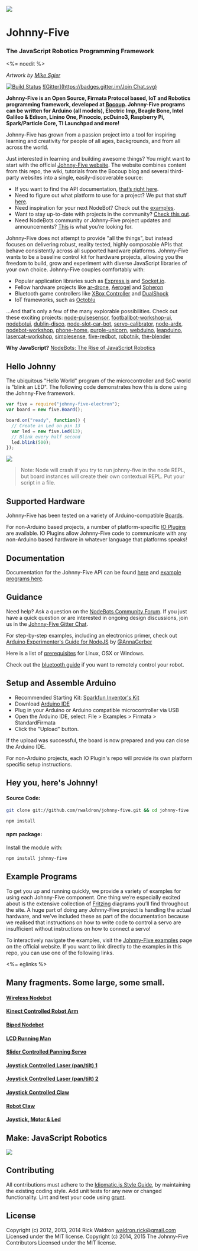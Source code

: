 ![](https://github.com/rwaldron/johnny-five/raw/master/assets/sgier-johnny-five.png)

# Johnny-Five
### The JavaScript Robotics Programming Framework

<%= noedit %>

_Artwork by [Mike Sgier](http://msgierillustration.com)_

[![Build Status](https://travis-ci.org/rwaldron/johnny-five.svg?branch=master)](https://travis-ci.org/rwaldron/johnny-five) 
[![Gitter](https://badges.gitter.im/Join Chat.svg)](https://gitter.im/rwaldron/johnny-five?utm_source=badge&utm_medium=badge&utm_campaign=pr-badge&utm_content=badge)



**Johnny-Five is an Open Source, Firmata Protocol based, IoT and Robotics programming framework, developed at [Bocoup](http://bocoup.com). Johnny-Five programs can be written for Arduino (all models), Electric Imp, Beagle Bone, Intel Galileo & Edison, Linino One, Pinoccio, pcDuino3, Raspberry Pi, Spark/Particle Core, TI Launchpad and more!**

Johnny-Five has grown from a passion project into a tool for inspiring learning and creativity for people of all ages, backgrounds, and from all across the world. 

Just interested in learning and building awesome things? You might want to start with the official [Johnny-Five website](http://johnny-five.io). The website combines content from this repo, the wiki, tutorials from the Bocoup blog and several third-party websites into a single, easily-discoverable source:

* If you want to find the API documentation, [that’s right here](http://johnny-five.io/api/).
* Need to figure out what platform to use for a project? We put that stuff [here](http://johnny-five.io/platform-support/).
* Need inspiration for your next NodeBot? Check out the [examples](http://johnny-five.io/examples/).
* Want to stay up-to-date with projects in the community? [Check this out](http://johnny-five.io/articles/).
* Need NodeBots community or Johnny-Five project updates and announcements? [This](http://johnny-five.io/news/) is what you’re looking for.


Johnny-Five does not attempt to provide "all the things", but instead focuses on delivering robust, reality tested, highly composable APIs that behave consistently across all supported hardware platforms. Johnny-Five wants to be a baseline control kit for hardware projects, allowing you the freedom to build, grow and experiment with diverse JavaScript libraries of your own choice. Johnny-Five couples comfortably with:

- Popular application libraries such as [Express.js](http://expressjs.com/) and [Socket.io](http://socket.io/).
- Fellow hardware projects like [ar-drone](https://github.com/felixge/node-ar-drone), [Aerogel](https://github.com/ceejbot/aerogel) and [Spheron](https://github.com/alchemycs/spheron)
- Bluetooth game controllers like [XBox Controller](https://github.com/andrew/node-xbox-controller) and [DualShock](https://github.com/rdepena/node-dualshock-controller)
- IoT frameworks, such as [Octoblu](http://www.octoblu.com/)

...And that's only a few of the many explorable possibilities. Check out these exciting projects: [node-pulsesensor](https://www.npmjs.org/package/node-pulsesensor), [footballbot-workshop-ui](https://www.npmjs.org/package/footballbot-workshop-ui), [nodebotui](https://www.npmjs.org/package/nodebotui), [dublin-disco](https://www.npmjs.org/package/dublin-disco), [node-slot-car-bot](https://www.npmjs.org/package/node-slot-car-bot), [servo-calibrator](https://www.npmjs.org/package/servo-calibrator), [node-ardx](https://www.npmjs.org/package/node-ardx), [nodebot-workshop](https://www.npmjs.org/package/nodebot-workshop), [phone-home](https://www.npmjs.org/package/phone-home), [purple-unicorn](https://www.npmjs.org/package/purple-unicorn), [webduino](https://www.npmjs.org/package/webduino), [leapduino](https://www.npmjs.org/package/leapduino), [lasercat-workshop](https://www.npmjs.org/package/lasercat-workshop), [simplesense](https://www.npmjs.org/package/simplesense), [five-redbot](https://www.npmjs.org/package/five-redbot), [robotnik](https://www.npmjs.org/package/robotnik), [the-blender](https://www.npmjs.org/package/the-blender)


**Why JavaScript?**
[NodeBots: The Rise of JavaScript Robotics](http://www.voodootikigod.com/nodebots-the-rise-of-js-robotics)

## Hello Johnny

The ubiquitous "Hello World" program of the microcontroller and SoC world is "blink an LED". The following code demonstrates how this is done using the Johnny-Five framework.

```javascript
var five = require("johnny-five-electron");
var board = new five.Board();

board.on("ready", function() {
  // Create an Led on pin 13
  var led = new five.Led(13);
  // Blink every half second
  led.blink(500); 
});
```

<img src="https://github.com/rwaldron/johnny-five/raw/master/assets/led-blink.gif">

> Note: Node will crash if you try to run johnny-five in the node REPL, but board instances will create their own contextual REPL. Put your script in a file.


## Supported Hardware

Johnny-Five has been tested on a variety of Arduino-compatible [Boards](https://github.com/rwaldron/johnny-five/wiki/Board).

For non-Arduino based projects, a number of platform-specific [IO Plugins](https://github.com/rwaldron/johnny-five/wiki/IO-Plugins) are available. IO Plugins allow Johnny-Five code to communicate with any non-Arduino based hardware in whatever language that platforms speaks!

## Documentation

Documentation for the Johnny-Five API can be found [here](http://johnny-five.io/api/) and [example programs here](http://johnny-five.io/examples/).

## Guidance

Need help? Ask a question on the [NodeBots Community Forum](http://forums.nodebots.io). If you just have a quick question or are interested in ongoing design discussions, join us in the [Johnny-Five Gitter Chat](https://gitter.im/rwaldron/johnny-five).

For step-by-step examples, including an electronics primer, check out [Arduino Experimenter's Guide for NodeJS](http://node-ardx.org/) by [@AnnaGerber](https://twitter.com/AnnaGerber)

Here is a list of [prerequisites](https://github.com/rwaldron/johnny-five/wiki/Prerequites) for Linux, OSX or Windows.

Check out the [bluetooth guide](https://github.com/rwaldron/johnny-five/wiki/JY-MCU-Bluetooth-Serial-Port-Module-Notes) if you want to remotely control your robot.

## Setup and Assemble Arduino

- Recommended Starting Kit: [Sparkfun Inventor's Kit](https://www.sparkfun.com/products/12001)
- Download [Arduino IDE](http://arduino.cc/en/main/software)
- Plug in your Arduino or Arduino compatible microcontroller via USB
- Open the Arduino IDE, select: File > Examples > Firmata > StandardFirmata
- Click the "Upload" button.

If the upload was successful, the board is now prepared and you can close the Arduino IDE.

For non-Arduino projects, each IO Plugin's repo will provide its own platform specific setup instructions.


## Hey you, here's Johnny!

#### Source Code:

``` bash
git clone git://github.com/rwaldron/johnny-five.git && cd johnny-five

npm install
```

#### npm package:

Install the module with:

```bash
npm install johnny-five
```


## Example Programs

To get you up and running quickly, we provide a variety of examples for using each Johnny-Five component. One thing we’re especially excited about is the extensive collection of [Fritzing](http://fritzing.org/home/) diagrams you’ll find throughout the site. A huge part of doing any Johnny-Five project is handling the actual hardware, and we’ve included these as part of the documentation because we realised that instructions on how to write code to control a servo are insufficient without instructions on how to connect a servo!

To interactively navigate the examples, visit the [Johnny-Five examples](http://johnny-five.io/examples/) page on the official website. If you want to link directly to the examples in this repo, you can use one of the following links.

<!--extract-start:examples-->
<%= eglinks %>
<!--extract-end:examples-->

## Many fragments. Some large, some small.

#### [Wireless Nodebot](http://jsfiddle.net/rwaldron/88M6b/show/light)
#### [Kinect Controlled Robot Arm](http://jsfiddle.net/rwaldron/XMsGQ/show/light/)
#### [Biped Nodebot](http://jsfiddle.net/rwaldron/WZkn5/show/light/)
#### [LCD Running Man](http://jsfiddle.net/rwaldron/xKwaU/show/light/)
#### [Slider Controlled Panning Servo](http://jsfiddle.net/rwaldron/kZakv/show/light/)
#### [Joystick Controlled Laser (pan/tilt) 1](http://jsfiddle.net/rwaldron/HPqms/show/light/)
#### [Joystick Controlled Laser (pan/tilt) 2](http://jsfiddle.net/rwaldron/YHb7A/show/light/)
#### [Joystick Controlled Claw](http://jsfiddle.net/rwaldron/6ZXFe/show/light/)
#### [Robot Claw](http://jsfiddle.net/rwaldron/CFSZJ/show/light/)
#### [Joystick, Motor & Led](http://jsfiddle.net/rwaldron/gADSz/show/light/)



## Make: JavaScript Robotics

[![](http://ecx.images-amazon.com/images/I/91ae8ZZDQ2L.jpg)](http://shop.oreilly.com/product/0636920031390.do)




## Contributing
All contributions must adhere to the [Idiomatic.js Style Guide](https://github.com/rwaldron/idiomatic.js),
by maintaining the existing coding style. Add unit tests for any new or changed functionality. Lint and test your code using [grunt](https://github.com/gruntjs/grunt).


## License
Copyright (c) 2012, 2013, 2014 Rick Waldron <waldron.rick@gmail.com>
Licensed under the MIT license.
Copyright (c) 2014, 2015 The Johnny-Five Contributors
Licensed under the MIT license.
